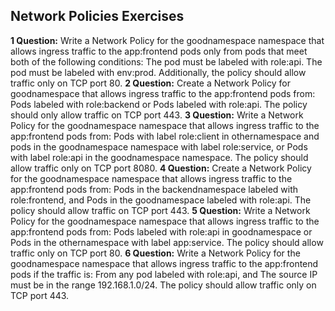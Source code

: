 ## Network Policies Exercises ##
**1 Question:**
  Write a Network Policy for the goodnamespace namespace that allows ingress traffic to the app:frontend pods only from pods that meet both of the following conditions:
  The pod must be labeled with role:api.
  The pod must be labeled with env:prod.
  Additionally, the policy should allow traffic only on TCP port 80.
**2 Question:**
  Create a Network Policy for goodnamespace that allows ingress traffic to the app:frontend pods from:
  Pods labeled with role:backend or
  Pods labeled with role:api.
  The policy should only allow traffic on TCP port 443.
**3 Question:**
  Write a Network Policy for the goodnamespace namespace that allows ingress traffic to the app:frontend pods from:
  Pods with label role:client in othernamespace and pods in the goodnamespace namespace with label role:service, or
  Pods with label role:api in the goodnamespace namespace.
  The policy should allow traffic only on TCP port 8080.
**4 Question:**
  Create a Network Policy for the goodnamespace namespace that allows ingress traffic to the app:frontend pods from:
  Pods in the backendnamespace labeled with role:frontend, and
  Pods in the goodnamespace labeled with role:api.
  The policy should allow traffic on TCP port 443.
**5 Question:**
  Write a Network Policy for the goodnamespace namespace that allows ingress traffic to the app:frontend pods from:
  Pods labeled with role:api in goodnamespace or
  Pods in the othernamespace with label app:service.
  The policy should allow traffic only on TCP port 80.
**6 Question:**
  Write a Network Policy for the goodnamespace namespace that allows ingress traffic to the app:frontend pods if the traffic is:
  From any pod labeled with role:api, and
  The source IP must be in the range 192.168.1.0/24.
  The policy should allow traffic only on TCP port 443.
